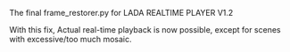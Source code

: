 The final frame_restorer.py for LADA REALTIME PLAYER V1.2

With this fix, Actual real-time playback is now possible, except for scenes with excessive/too much mosaic.
